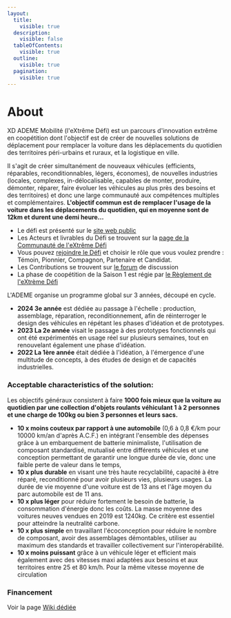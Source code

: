 ```yaml
---
layout:
  title:
    visible: true
  description:
    visible: false
  tableOfContents:
    visible: true
  outline:
    visible: true
  pagination:
    visible: true
---
```


# About

XD ADEME Mobilité (l'eXtrême Défi) est un parcours d'innovation extrême en coopétition dont l'objectif est de créer de nouvelles solutions de déplacement pour remplacer la voiture dans les déplacements du quotidien des territoires péri-urbains et ruraux, et la logistique en ville.

Il s'agit de créer simultanément de nouveaux véhicules (efficients, réparables, reconditionnables, légers, économes), de nouvelles industries (locales, complexes, in-délocalisable, capables de monter, produire, démonter, réparer, faire évoluer les véhicules au plus près des besoins et des territoires) et donc une large communauté aux compétences multiples et complémentaires. **L'objectif commun est de remplacer l'usage de la voiture dans les déplacements du quotidien, qui en moyenne sont de 12km et durent une demi heure...**

* Le défi est présenté sur le [site web public](https://xd.ademe.fr/)
* Les Acteurs et livrables du Défi se trouvent sur la [page de la Communauté de l'eXtrême Défi](https://wikixd.fabmob.io/wiki/XD:Accueil)
* Vous pouvez [rejoindre le Défi](https://wikixd.fabmob.io/wiki/Devenir\_acteur\_de\_l'XD) et choisir le rôle que vous voulez prendre : Témoin, Pionnier, Compagnon, Partenaire et Candidat.
* Les Contributions se trouvent sur [le forum](https://forum.fabmob.io/c/extreme-defi/25) de discussion
* La phase de coopétition de la Saison 1 est régie par [le Règlement de l'eXtrème Défi](https://wikixd.fabmob.io/wiki/R%C3%A8glement\_XD)

L'ADEME organise un programme global sur 3 années, découpé en cycle.

* **2024 3e année** est dédiée au passage à l'échelle : production, assemblage, réparation, reconditionnement, afin de réinterroger le design des véhicules en répétant les phases d'idéation et de prototypes.
* **2023 La 2e année** visait le passage à des prototypes fonctionnels qui ont été expérimentés en usage réel sur plusieurs semaines, tout en renouvelant également une phase d'idéation.
* **2022 La 1ère année** était dédiée à l'idéation, à l'émergence d'une multitude de concepts, à des études de design et de capacités industrielles.

### Acceptable characteristics of the solution:

Les objectifs généraux consistent à faire **1000 fois mieux que la voiture au quotidien par une collection d'objets roulants véhiculant 1 à 2 personnes et une charge de 100kg ou bien 3 personnes et leurs sacs.**

* **10 x moins couteux par rapport à une automobile** (0,6 à 0,8 €/km pour 10000 km/an d'après A.C.F.) en intégrant l'ensemble des dépenses grâce à un embarquement de batterie minimaliste, l'utilisation de composant standardisé, mutualisé entre différents véhicules et une conception permettant de garantir une longue durée de vie, donc une faible perte de valeur dans le temps,
* **10 x plus durable** en visant une très haute recyclabilité, capacité à être réparé, reconditionné pour avoir plusieurs vies, plusieurs usages. La durée de vie moyenne d'une voiture est de 13 ans et l'âge moyen du parc automobile est de 11 ans.
* **10 x plus léger** pour réduire fortement le besoin de batterie, la consommation d'énergie donc les coûts. La masse moyenne des voitures neuves vendues en 2019 est 1240kg. Ce critère est essentiel pour atteindre la neutralité carbone.
* **10 x plus simple** en travaillant l'écoconception pour réduire le nombre de composant, avoir des assemblages démontables, utiliser au maximum des standards et travailler collectivement sur l'interopérabilité.
* **10 x moins puissant** grâce à un véhicule léger et efficient mais également avec des vitesses maxi adaptées aux besoins et aux territoires entre 25 et 80 km/h. Pour la même vitesse moyenne de circulation

### **Financement**

Voir la page [Wiki dédiée](https://wikixd.fabmob.io/wiki/Trouver\_des\_financements\_pour\_votre\_projet\_XD)
